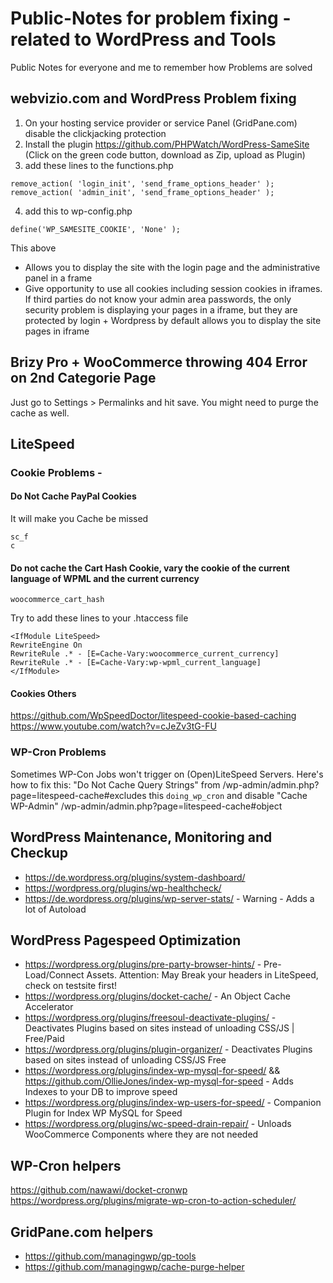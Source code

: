 # Public-Notes for problem fixing - related to WordPress and Tools
Public Notes for everyone and me to remember how Problems are solved

## webvizio.com and WordPress Problem fixing
1. On your hosting service provider or service Panel (GridPane.com) disable the clickjacking protection
2. Install the plugin https://github.com/PHPWatch/WordPress-SameSite
(Click on the green code button, download as Zip, upload as Plugin)
3. add these lines to the functions.php
```
remove_action( 'login_init', 'send_frame_options_header' );
remove_action( 'admin_init', 'send_frame_options_header' );
``` 
4. add this to wp-config.php
```
define('WP_SAMESITE_COOKIE', 'None' );
```

This above 
- Allows you to display the site with the login page and the administrative panel in a frame
- Give opportunity to use all cookies including session cookies in iframes.
If third parties do not know your admin area passwords, the only security problem is displaying your pages in a iframe, but they are protected by login + Wordpress by default allows you to display the site pages in iframe

## Brizy Pro + WooCommerce throwing 404 Error on 2nd Categorie Page
Just go to Settings > Permalinks and hit save. You might need to purge the cache as well.

## LiteSpeed 
### Cookie Problems - 
#### Do Not Cache PayPal Cookies
It will make you Cache be missed
```
sc_f
c
```

#### Do not cache the Cart Hash Cookie, vary the cookie of the current language of WPML and the current currency
```
woocommerce_cart_hash
```
Try to add these lines to your .htaccess file

```
<IfModule LiteSpeed>
RewriteEngine On 
RewriteRule .* - [E=Cache-Vary:woocommerce_current_currency]
RewriteRule .* - [E=Cache-Vary:wp-wpml_current_language]
</IfModule>
```

#### Cookies Others
https://github.com/WpSpeedDoctor/litespeed-cookie-based-caching
https://www.youtube.com/watch?v=cJeZv3tG-FU

### WP-Cron Problems
Sometimes WP-Con Jobs won't trigger on (Open)LiteSpeed Servers. Here's how to fix this:
"Do Not Cache Query Strings" from /wp-admin/admin.php?page=litespeed-cache#excludes this 
`doing_wp_cron`
and disable "Cache WP-Admin" /wp-admin/admin.php?page=litespeed-cache#object

## WordPress Maintenance, Monitoring and Checkup
- https://de.wordpress.org/plugins/system-dashboard/
- https://wordpress.org/plugins/wp-healthcheck/
- https://de.wordpress.org/plugins/wp-server-stats/ - Warning - Adds a lot of Autoload

## WordPress Pagespeed Optimization
- https://wordpress.org/plugins/pre-party-browser-hints/ - Pre-Load/Connect Assets. Attention: May Break your headers in LiteSpeed, check on testsite first!
- https://wordpress.org/plugins/docket-cache/ - An Object Cache Accelerator
- https://wordpress.org/plugins/freesoul-deactivate-plugins/ - Deactivates Plugins based on sites instead of unloading CSS/JS |  Free/Paid
- https://wordpress.org/plugins/plugin-organizer/ - Deactivates Plugins based on sites instead of unloading CSS/JS Free
- https://wordpress.org/plugins/index-wp-mysql-for-speed/ && https://github.com/OllieJones/index-wp-mysql-for-speed - Adds Indexes to your DB to improve speed
- https://wordpress.org/plugins/index-wp-users-for-speed/ - Companion Plugin for Index WP MySQL for Speed
- https://wordpress.org/plugins/wc-speed-drain-repair/ - Unloads WooCommerce Components where they are not needed

## WP-Cron helpers
https://github.com/nawawi/docket-cronwp
https://wordpress.org/plugins/migrate-wp-cron-to-action-scheduler/

## GridPane.com helpers
- https://github.com/managingwp/gp-tools
- https://github.com/managingwp/cache-purge-helper

